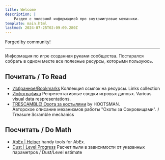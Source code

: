 ```yaml
---
title: Welcome
description: |
    Раздел с полезной информацией про внутриигровые механики.
template: main.html
lastmod: 2024-07-25T02:09:09.280Z
---
```


Forged by community!

***

Информация по игре созданная руками сообщества. Постарался собрать в одном месте все полезные ресурсы, которыми
пользуюсь.

## Почитать / To Read

- [Избранное/Bookmarks](bookmarks.md) Коллекция ссылок на ресурсы. Links collection
- [Инфографика](infographics.md) Репрезентативные сводки игровых данных. Various visual data respresentations.
- [TRESCAMBLE! Охота за костылями](trescamble.md) by HOOTSMAN.  
  Авторское описание механизмов работы "Охоты за Сокровищами". / Treasure Scramble mechanics

## Посчитать / Do Math

- [AbEx | Helper](../ranked/tools/abex.md) handy tools for AbEx.
- [Dust | Level Progress](dust.md) Расчет пыли в зависимости от указанных параметров / Dust/Level estimate
